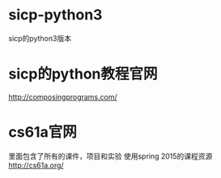 # sicp-python3
sicp的python3版本

# sicp的python教程官网
http://composingprograms.com/

# cs61a官网
里面包含了所有的课件，项目和实验
使用spring 2015的课程资源
http://cs61a.org/
